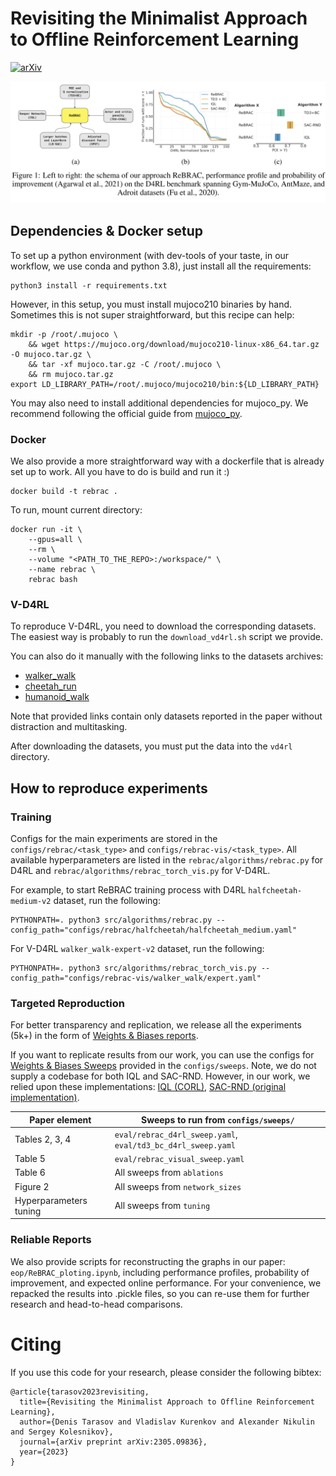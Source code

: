 # Revisiting the Minimalist Approach to Offline Reinforcement Learning

[![arXiv](https://img.shields.io/badge/arXiv-2305.09836-b31b1b.svg)](https://arxiv.org/abs/2305.09836)

<img src="figures/showcase.png" alt="Method and Results Summary" title="Method and Results Summary">

## Dependencies & Docker setup
To set up a python environment (with dev-tools of your taste, in our workflow, we use conda and python 3.8), just install all the requirements:

```commandline
python3 install -r requirements.txt
```

However, in this setup, you must install mujoco210 binaries by hand. Sometimes this is not super straightforward, but this recipe can help:
```commandline
mkdir -p /root/.mujoco \
    && wget https://mujoco.org/download/mujoco210-linux-x86_64.tar.gz -O mujoco.tar.gz \
    && tar -xf mujoco.tar.gz -C /root/.mujoco \
    && rm mujoco.tar.gz
export LD_LIBRARY_PATH=/root/.mujoco/mujoco210/bin:${LD_LIBRARY_PATH}
```
You may also need to install additional dependencies for mujoco_py. 
We recommend following the official guide from [mujoco_py](https://github.com/openai/mujoco-py).

### Docker

We also provide a more straightforward way with a dockerfile that is already set up to work. All you have to do is build and run it :)
```commandline
docker build -t rebrac .
```
To run, mount current directory:
```commandline
docker run -it \
    --gpus=all \
    --rm \
    --volume "<PATH_TO_THE_REPO>:/workspace/" \
    --name rebrac \
    rebrac bash
```

### V-D4RL
To reproduce V-D4RL, you need to download the corresponding datasets. The easiest way is probably to run the `download_vd4rl.sh` script we provide. 

You can also do it manually with the following links to the datasets archives: 

* [walker_walk](https://drive.google.com/file/d/1F4LIH_khOFw1asVvXo82OMa2tZ0Ax5Op/view?usp=sharing)
* [cheetah_run](https://drive.google.com/file/d/1WR2LfK0y94C_1r2e1ps1dg6zSMHlVY_e/view?usp=sharing)
* [humanoid_walk](https://drive.google.com/file/d/1zTBL8KWR3o07BQ62jJR7CeatN7vb-vjd/view?usp=sharing)

Note that provided links contain only datasets reported in the paper without distraction and multitasking.

After downloading the datasets, you must put the data into the `vd4rl` directory.

## How to reproduce experiments

### Training

Configs for the main experiments are stored in the `configs/rebrac/<task_type>` and `configs/rebrac-vis/<task_type>`. 
All available hyperparameters are listed in the `rebrac/algorithms/rebrac.py` for D4RL and `rebrac/algorithms/rebrac_torch_vis.py` for V-D4RL.

For example, to start ReBRAC training process with D4RL `halfcheetah-medium-v2` dataset, run the following:
```commandline
PYTHONPATH=. python3 src/algorithms/rebrac.py --config_path="configs/rebrac/halfcheetah/halfcheetah_medium.yaml"
```

For V-D4RL `walker_walk-expert-v2` dataset, run the following:
```commandline
PYTHONPATH=. python3 src/algorithms/rebrac_torch_vis.py --config_path="configs/rebrac-vis/walker_walk/expert.yaml"
```

### Targeted Reproduction
For better transparency and replication, we release all the experiments (5k+) in the form of [Weights & Biases reports](https://wandb.ai/tlab/ReBRAC/reportlist).

If you want to replicate results from our work, you can use the configs for [Weights & Biases Sweeps](https://docs.wandb.ai/guides/sweeps/quickstart) provided in the `configs/sweeps`. Note, we do not supply a codebase for both IQL and SAC-RND. However, in our work, we relied upon these implementations: [IQL (CORL)](https://github.com/tinkoff-ai/CORL), [SAC-RND (original implementation)](https://github.com/tinkoff-ai/sac-rnd).

| Paper element          | Sweeps to run from `configs/sweeps/`                         |
|------------------------|--------------------------------------------------------------|
| Tables 2, 3, 4         | `eval/rebrac_d4rl_sweep.yaml`, `eval/td3_bc_d4rl_sweep.yaml` |
| Table 5                | `eval/rebrac_visual_sweep.yaml`                              |
| Table 6                | All sweeps from `ablations`                                  |
| Figure 2               | All sweeps from `network_sizes`                              |
| Hyperparameters tuning | All sweeps from `tuning`                                     |


### Reliable Reports

We also provide scripts for reconstructing the graphs in our paper: `eop/ReBRAC_ploting.ipynb`, including performance profiles, probability of improvement, and expected online performance. For your convenience, we repacked the results into .pickle files, so you can re-use them for further research and head-to-head comparisons. 

# Citing
If you use this code for your research, please consider the following bibtex:
```
@article{tarasov2023revisiting,
  title={Revisiting the Minimalist Approach to Offline Reinforcement Learning},
  author={Denis Tarasov and Vladislav Kurenkov and Alexander Nikulin and Sergey Kolesnikov},
  journal={arXiv preprint arXiv:2305.09836},
  year={2023}
}
```
